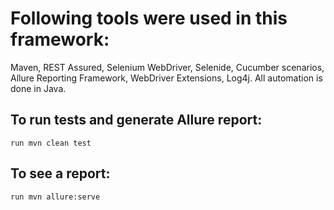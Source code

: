 # Following tools were used in this framework:
Maven, REST Assured, Selenium WebDriver, Selenide, Cucumber scenarios, Allure Reporting Framework, WebDriver Extensions, Log4j. All automation is done in Java.

## To run tests and generate Allure report: 
`run mvn clean test`

## To see a report: 
`run mvn allure:serve`
